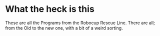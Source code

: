 # What the heck is this
These are all the Programs from the Robocup Rescue Line. There are all; from the Old to the new one, with a bit of a weird sorting.
